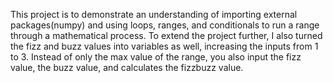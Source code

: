 This project is to demonstrate an understanding of importing external packages(numpy) and using loops, ranges, and conditionals to run a range through a mathematical process. To extend the project further, I also turned the fizz and buzz values into variables as well, increasing the inputs from 1 to 3. Instead of only the max value of the range, you also input the fizz value, the buzz value, and calculates the fizzbuzz value. 